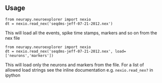 Usage
-----
    from neurapy.neuroexplorer import nexio
    dt = nexio.read_nex('seqdms-jeff-07-21-2012.nex')

This will load all the events, spike time stamps, markers and so on from the nex file

    from neurapy.neuroexplorer import nexio
    dt = nexio.read_nex('seqdms-jeff-07-21-2012.nex', load=['neurons','markers'])

This will load only the neurons and markers from the file. For a list of allowed load strings see the inline documentation e.g. `nexio.read_nex?` in ipython

